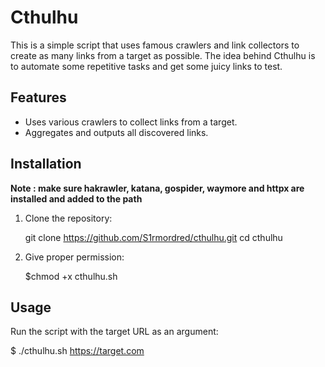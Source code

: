 # Cthulhu

This is a simple script that uses famous crawlers and link collectors to create as many links from a target as possible. The idea behind Cthulhu is to automate some repetitive tasks and get some juicy links to test.


## Features

- Uses various crawlers to collect links from a target.
- Aggregates and outputs all discovered links.

## Installation
**Note : make sure hakrawler, katana, gospider, waymore and httpx are installed and added to the path**
1. Clone the repository:
    
    git clone https://github.com/S1rmordred/cthulhu.git
    cd cthulhu

2. Give proper permission:

    $chmod +x cthulhu.sh


## Usage

Run the script with the target URL as an argument:

$ ./cthulhu.sh https://target.com
